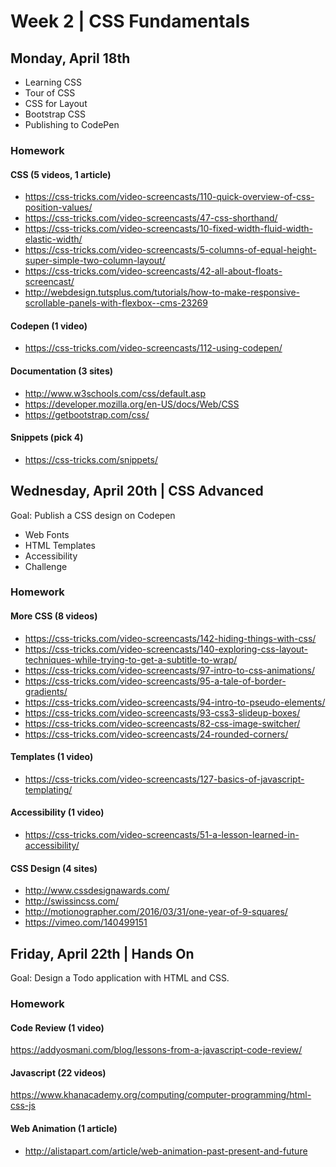 
# Week 2 | CSS Fundamentals

## Monday, April 18th

- Learning CSS
- Tour of CSS
- CSS for Layout
- Bootstrap CSS
- Publishing to CodePen


### Homework

#### CSS (5 videos, 1 article)
- https://css-tricks.com/video-screencasts/110-quick-overview-of-css-position-values/
- https://css-tricks.com/video-screencasts/47-css-shorthand/
- https://css-tricks.com/video-screencasts/10-fixed-width-fluid-width-elastic-width/
- https://css-tricks.com/video-screencasts/5-columns-of-equal-height-super-simple-two-column-layout/
- https://css-tricks.com/video-screencasts/42-all-about-floats-screencast/
- http://webdesign.tutsplus.com/tutorials/how-to-make-responsive-scrollable-panels-with-flexbox--cms-23269

#### Codepen (1 video)
- https://css-tricks.com/video-screencasts/112-using-codepen/

#### Documentation (3 sites)
- http://www.w3schools.com/css/default.asp
- https://developer.mozilla.org/en-US/docs/Web/CSS
- https://getbootstrap.com/css/

#### Snippets (pick 4)
- https://css-tricks.com/snippets/





## Wednesday, April 20th | CSS Advanced

Goal: Publish a CSS design on Codepen

- Web Fonts
- HTML Templates
- Accessibility
- Challenge

### Homework

#### More CSS (8 videos)
- https://css-tricks.com/video-screencasts/142-hiding-things-with-css/
- https://css-tricks.com/video-screencasts/140-exploring-css-layout-techniques-while-trying-to-get-a-subtitle-to-wrap/
- https://css-tricks.com/video-screencasts/97-intro-to-css-animations/
- https://css-tricks.com/video-screencasts/95-a-tale-of-border-gradients/
- https://css-tricks.com/video-screencasts/94-intro-to-pseudo-elements/
- https://css-tricks.com/video-screencasts/93-css3-slideup-boxes/
- https://css-tricks.com/video-screencasts/82-css-image-switcher/
- https://css-tricks.com/video-screencasts/24-rounded-corners/

#### Templates (1 video)
- https://css-tricks.com/video-screencasts/127-basics-of-javascript-templating/

#### Accessibility (1 video)
- https://css-tricks.com/video-screencasts/51-a-lesson-learned-in-accessibility/

#### CSS Design (4 sites)
- http://www.cssdesignawards.com/
- http://swissincss.com/
- http://motionographer.com/2016/03/31/one-year-of-9-squares/
- https://vimeo.com/140499151




## Friday, April 22th | Hands On

Goal: Design a Todo application with HTML and CSS.


### Homework

#### Code Review (1 video)
https://addyosmani.com/blog/lessons-from-a-javascript-code-review/

#### Javascript (22 videos)
https://www.khanacademy.org/computing/computer-programming/html-css-js

#### Web Animation (1 article)
- http://alistapart.com/article/web-animation-past-present-and-future


